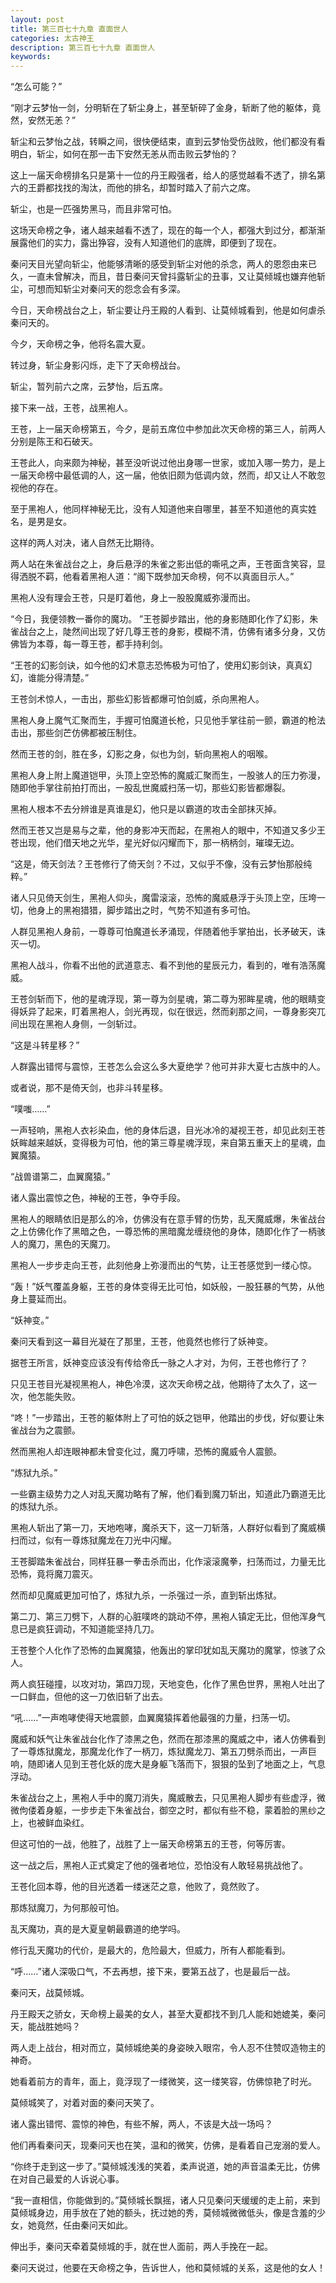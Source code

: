 ```yaml
---
layout: post
title: 第三百七十九章 直面世人
categories: 太古神王
description: 第三百七十九章 直面世人
keywords:
---
```


“怎么可能？”

“刚才云梦怡一剑，分明斩在了斩尘身上，甚至斩碎了金身，斩断了他的躯体，竟然，安然无恙？”

斩尘和云梦怡之战，转瞬之间，很快便结束，直到云梦怡受伤战败，他们都没有看明白，斩尘，如何在那一击下安然无恙从而击败云梦怡的？

这上一届天命榜排名只是第十一位的丹王殿强者，给人的感觉越看不透了，排名第六的王爵都找找的淘汰，而他的排名，却暂时踏入了前六之席。

斩尘，也是一匹强势黑马，而且非常可怕。

这场天命榜之争，诸人越来越看不透了，现在的每一个人，都强大到过分，都渐渐展露他们的实力，露出狰容，没有人知道他们的底牌，即便到了现在。

秦问天目光望向斩尘，他能够清晰的感受到斩尘对他的杀念，两人的恩怨由来已久，一直未曾解决，而且，昔日秦问天曾抖露斩尘的丑事，又让莫倾城也嫌弃他斩尘，可想而知斩尘对秦问天的怨念会有多深。

今日，天命榜战台之上，斩尘要让丹王殿的人看到、让莫倾城看到，他是如何虐杀秦问天的。

今夕，天命榜之争，他将名震大夏。

转过身，斩尘身影闪烁，走下了天命榜战台。

斩尘，暂列前六之席，云梦怡，后五席。

接下来一战，王苍，战黑袍人。

王苍，上一届天命榜第五，今夕，是前五席位中参加此次天命榜的第三人，前两人分别是陈王和石破天。

王苍此人，向来颇为神秘，甚至没听说过他出身哪一世家，或加入哪一势力，是上一届天命榜中最低调的人，这一届，他依旧颇为低调内敛，然而，却又让人不敢忽视他的存在。

至于黑袍人，他同样神秘无比，没有人知道他来自哪里，甚至不知道他的真实姓名，是男是女。

这样的两人对决，诸人自然无比期待。

两人站在朱雀战台之上，身后悬浮的朱雀之影出低的嘶吼之声，王苍面含笑容，显得洒脱不羁，他看着黑袍人道：“阁下既参加天命榜，何不以真面目示人。”

黑袍人没有理会王苍，只是盯着他，身上一股股魔威弥漫而出。

“今日，我便领教一番你的魔功。 ”王苍脚步踏出，他的身影随即化作了幻影，朱雀战台之上，陡然间出现了好几尊王苍的身影，模糊不清，仿佛有诸多分身，又仿佛皆为本尊，每一尊王苍，都手持利剑。

“王苍的幻影剑诀，如今他的幻术意志恐怖极为可怕了，使用幻影剑诀，真真幻幻，谁能分得清楚。”

王苍剑术惊人，一击出，那些幻影皆都爆可怕剑威，杀向黑袍人。

黑袍人身上魔气汇聚而生，手握可怕魔道长枪，只见他手掌往前一颤，霸道的枪法击出，那些剑芒仿佛都被压制住。

然而王苍的剑，胜在多，幻影之身，似也为剑，斩向黑袍人的咽喉。

黑袍人身上附上魔道铠甲，头顶上空恐怖的魔威汇聚而生，一股骇人的压力弥漫，随即他手掌往前拍打而出，一股乱世魔威扫荡一切，那些幻影皆都爆裂。

黑袍人根本不去分辨谁是真谁是幻，他只是以霸道的攻击全部抹灭掉。

然而王苍又岂是易与之辈，他的身影冲天而起，在黑袍人的眼中，不知道又多少王苍出现，他们借天地之光华，星光好似闪耀而下，那一柄柄剑，璀璨无边。

“这是，倚天剑法？王苍修行了倚天剑？不过，又似乎不像，没有云梦怡那般纯粹。”

诸人只见倚天剑生，黑袍人仰头，魔雷滚滚，恐怖的魔威悬浮于头顶上空，压垮一切，他身上的黑袍猎猎，脚步踏出之时，气势不知道有多可怕。

人群见黑袍人身前，一尊尊可怕魔道长矛涌现，伴随着他手掌拍出，长矛破天，诛灭一切。

黑袍人战斗，你看不出他的武道意志、看不到他的星辰元力，看到的，唯有浩荡魔威。

王苍剑斩而下，他的星魂浮现，第一尊为剑星魂，第二尊为邪眸星魂，他的眼睛变得妖异了起来，盯着黑袍人，剑光再现，似在很远，然而刹那之间，一尊身影突兀间出现在黑袍人身侧，一剑斩过。

“这是斗转星移？”

人群露出错愕与震惊，王苍怎么会这么多大夏绝学？他可并非大夏七古族中的人。

或者说，那不是倚天剑，也非斗转星移。

“噗嗤……”

一声轻响，黑袍人衣衫染血，他的身体后退，目光冰冷的凝视王苍，却见此刻王苍妖眸越来越妖，变得极为可怕，他的第三尊星魂浮现，来自第五重天上的星魂，血翼魔猿。

“战兽谱第二，血翼魔猿。”

诸人露出震惊之色，神秘的王苍，争夺手段。

黑袍人的眼睛依旧是那么的冷，仿佛没有在意手臂的伤势，乱天魔威爆，朱雀战台之上仿佛化作了黑暗之色，一尊恐怖的黑暗魔龙缠绕他的身体，随即化作了一柄骇人的魔刀，黑色的天魔刀。

黑袍人一步步走向王苍，此刻他身上弥漫而出的气势，让王苍感觉到一缕心惊。

“轰！”妖气覆盖身躯，王苍的身体变得无比可怕，如妖般，一股狂暴的气势，从他身上蔓延而出。

“妖神变。”

秦问天看到这一幕目光凝在了那里，王苍，他竟然也修行了妖神变。

据苍王所言，妖神变应该没有传给帝氏一脉之人才对，为何，王苍也修行了？

只见王苍目光凝视黑袍人，神色冷漠，这次天命榜之战，他期待了太久了，这一次，他怎能失败。

“咚！”一步踏出，王苍的躯体附上了可怕的妖之铠甲，他踏出的步伐，好似要让朱雀战台为之震颤。

然而黑袍人却连眼神都未曾变化过，魔刀呼啸，恐怖的魔威令人震颤。

“炼狱九杀。”

一些霸主级势力之人对乱天魔功略有了解，他们看到魔刀斩出，知道此乃霸道无比的炼狱九杀。

黑袍人斩出了第一刀，天地咆哮，魔杀天下，这一刀斩落，人群好似看到了魔威横扫而过，似有一尊炼狱魔龙在刀光中闪耀。

王苍脚踏朱雀战台，同样狂暴一拳击杀而出，化作滚滚魔拳，扫荡而过，力量无比恐怖，竟将魔刀震灭。

然而却见魔威更加可怕了，炼狱九杀，一杀强过一杀，直到斩出炼狱。

第二刀、第三刀劈下，人群的心脏噗咚的跳动不停，黑袍人镇定无比，但他浑身气息已是疯狂调动，不知道能坚持几刀。

王苍整个人化作了恐怖的血翼魔猿，他轰出的掌印犹如乱天魔功的魔掌，惊骇了众人。

两人疯狂碰撞，以攻对功，第四刀现，天地变色，化作了黑色世界，黑袍人吐出了一口鲜血，但他的这一刀依旧斩了出去。

“吼……”一声咆哮使得天地震颤，血翼魔猿挥着他最强的力量，扫荡一切。

魔威和妖气让朱雀战台化作了漆黑之色，然而在那漆黑的魔威之中，诸人仿佛看到了一尊炼狱魔龙，那魔龙化作了一柄刀，炼狱魔龙刀、第五刀劈杀而出，一声巨响，随即诸人见到王苍化妖的庞大是身躯飞落而下，狠狠的坠到了地面之上，气息浮动。

朱雀战台之上，黑袍人手中的魔刀消失，魔威散去，只见黑袍人脚步有些虚浮，微微佝偻着身躯，一步步走下朱雀战台，御空之时，都似有些不稳，蒙着脸的黑纱之上，也被鲜血染红。

但这可怕的一战，他胜了，战胜了上一届天命榜第五的王苍，何等厉害。

这一战之后，黑袍人正式奠定了他的强者地位，恐怕没有人敢轻易挑战他了。

王苍化回本尊，他的目光透着一缕迷茫之意，他败了，竟然败了。

那炼狱魔刀，为何那般可怕。

乱天魔功，真的是大夏皇朝最霸道的绝学吗。

修行乱天魔功的代价，是最大的，危险最大，但威力，所有人都能看到。

“呼……”诸人深吸口气，不去再想，接下来，要第五战了，也是最后一战。

秦问天，战莫倾城。

丹王殿天之骄女，天命榜上最美的女人，甚至大夏都找不到几人能和她媲美，秦问天，能战胜她吗？

两人走上战台，相对而立，莫倾城绝美的身姿映入眼帘，令人忍不住赞叹造物主的神奇。

她看着前方的青年，面上，竟浮现了一缕微笑，这一缕笑容，仿佛惊艳了时光。

莫倾城笑了，对着对面的秦问天笑了。

诸人露出错愕、震惊的神色，有些不解，两人，不该是大战一场吗？

他们再看秦问天，现秦问天也在笑，温和的微笑，仿佛，是看着自己宠溺的爱人。

“你终于走到这一步了。”莫倾城浅浅的笑着，柔声说道，她的声音温柔无比，仿佛在对自己最爱的人诉说心事。

“我一直相信，你能做到的。”莫倾城长飘摇，诸人只见秦问天缓缓的走上前，来到莫倾城身边，用手放在了她的额头，抚过她的秀，莫倾城微微低头，像是含羞的少女，她竟然，任由秦问天如此。

伸出手，秦问天牵着莫倾城的手，就在世人面前，两人手挽在一起。

秦问天说过，他要在天命榜之争，告诉世人，他和莫倾城的关系，这是他的女人！
